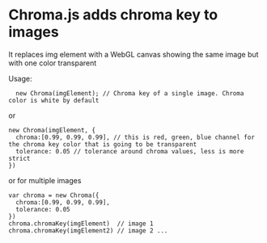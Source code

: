 # Chroma.js adds chroma key to images


  It replaces img element with a WebGL canvas showing the same image but with one color transparent

  Usage:

      new Chroma(imgElement); // Chroma key of a single image. Chroma color is white by default

  or
  
    new Chroma(imgElement, {
      chroma:[0.99, 0.99, 0.99], // this is red, green, blue channel for the chroma key color that is going to be transparent
      tolerance: 0.05 // tolerance around chroma values, less is more strict
    })

  or for multiple images

    var chroma = new Chroma({
      chroma:[0.99, 0.99, 0.99],
      tolerance: 0.05
    })
    chroma.chromaKey(imgElement)  // image 1
    chroma.chromaKey(imgElement2) // image 2 ...